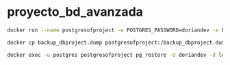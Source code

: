 # proyecto_bd_avanzada

```bash
docker run --name postgresofproject -e POSTGRES_PASSWORD=doriandev -e POSTGRES_USER=doriandev -e POSTGRES_DB=leagueoflegends -p 5432:5432 -d postgres:latest
```

```bash
docker cp backup_dbproject.dump postgresofproject:/backup_dbproject.dump
```

```bash
docker exec -u postgres postgresofproject pg_restore -U doriandev -d leagueoflegends ./backup_dbproject.dump
```